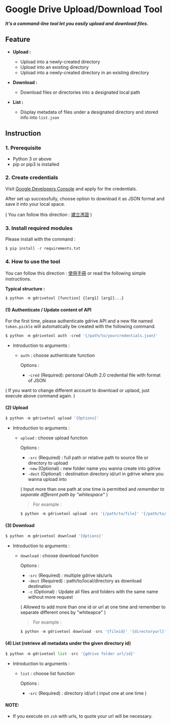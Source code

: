 # Google Drive Upload/Download Tool

***It's a command-line tool let you easily upload and download files.***

## Feature

+ **Upload :**

  + Upload into a newly-created directory
  + Upload into an existing directory
  + Upload into a newly-created directory in an existing directory
+ **Download :**

  + Download files or directories into a designated local path
+ **List :**

  + Display metadata of files under a designated directory and stored info into `list.json`

## Instruction

### 1. Prerequisite

+ Python 3 or above
+ pip or pip3 is installed

### 2. Create credentials

Visit [Google Developers Console](https://console.developers.google.com/) and apply for the credentials.

After set up successfully, choose option to download it as JSON format and save it into your local space.

( You can follow this direction : [建立憑證](./建立憑證.pdf) )

### 3. Install required modules

Please install with the command :

```python
$ pip install -r requirements.txt
```

### 4. How to use the tool

You can follow this direction : [使用手冊](./使用手冊.pdf) or read the following simple instructions.

**Typical structure :**

```python
$ python -m gdrivetool [function] {[arg1] [arg2]...}
```

#### (1) Authenticate / Update content of API

For the first time, please authenticate gdrive API and a new file named `token.pickle` will automatically be created with the following command.

```python
$ python -m gdrivetool auth -cred '{/path/to/yourcredentials.json}'
```

+ Introduction to arguments :

  + `auth` : choose authenticate function

    Options :

    + `-cred` (Required): personal OAuth 2.0 credential file with format of JSON

( If you want to change different account to download or uplaod, just execute above command again. )

#### (2) Upload

```python
$ python -m gdrivetool upload '{Options}'
```

+ Introduction to arguments :

  + `upload` : choose upload function

    Options :

    + `-src` (Required) : full path or relative path to source file or directory to upload
    + `-new` (Optional) : new folder name you wanna create into gdrive
    + `-dest` (Optional) : destination directory id/url in gdrive where you wanna upload into

    ( Input more than one path at one time is permitted and _remember to separate different path by "whitespace_" )

    > For example :
    >

    ```python
    $ python -m gdrivetool upload -src '{/path/to/file}' '{/path/to/folder}' -new '{foldername}' -dest '{directoryid/url}'
    ```

#### (3) Download

```python
$ python -m gdrivetool download '{Options}'
```

+ Introduction to arguments :

  + `download` : choose download function

    Options :

    + `-src` (Required) : multiple gdrive ids/urls
    + `-dest` (Required) : path/to/local/directory as download destination
    + `-c` (Optional) : Update all files and folders with the same name without more request

    ( Allowed to add more than one id or url at one time and remember to separate different ones by "whiteapce" )

    > For example :
    >

    ```python
    $ python -m gdrivetool download -src '{fileid}' '{directoryurl}'... -dest '{/path/to/localdirectory}' -c
    ```

#### (4) List (retrieve all metadata under the given directory id)

```python
$ python -m gdrivetool list -src '{gdrive folder url/id}'
```

+ Introduction to arguments :

  + `list` : choose list function

    Options :

    + `-src` (Required) : directory id/url ( input one at one time )

#### NOTE:

+ If you execute on `zsh` with urls, to quote your url will be necessary.
